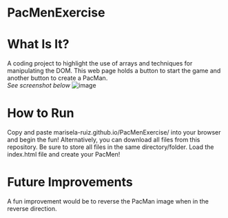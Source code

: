# PacMenExercise

# What Is It?
A coding project to highlight the use of arrays and techniques for manipulating the DOM. This web page holds a button to start the game and another button to create a PacMan. <br> *See screenshot below*
![image](https://user-images.githubusercontent.com/115127240/212522562-c1b15818-cd60-42c5-b864-e0686b6e3d79.png)

# How to Run
Copy and paste marisela-ruiz.github.io/PacMenExercise/ into your browser and begin the fun! Alternatively, you can download all files from this repository. Be sure to store all files in the same directory/folder. Load the index.html file and create your PacMen! 

# Future Improvements
A fun improvement would be to reverse the PacMan image when in the reverse direction. 
